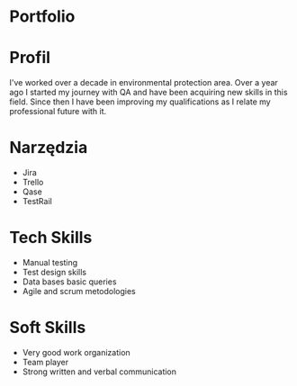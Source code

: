# Portfolio
# Profil
I've worked over a decade in environmental protection area. Over a year ago I started my journey with QA and have been acquiring new skills in this field. Since then I have been improving my qualifications as I relate my professional future with it.
# Narzędzia
* Jira
* Trello
* Qase
* TestRail
# Tech Skills
* Manual testing
* Test design skills
* Data bases basic queries
* Agile and scrum metodologies
# Soft Skills
* Very good work organization
* Team player
* Strong written and verbal communication
